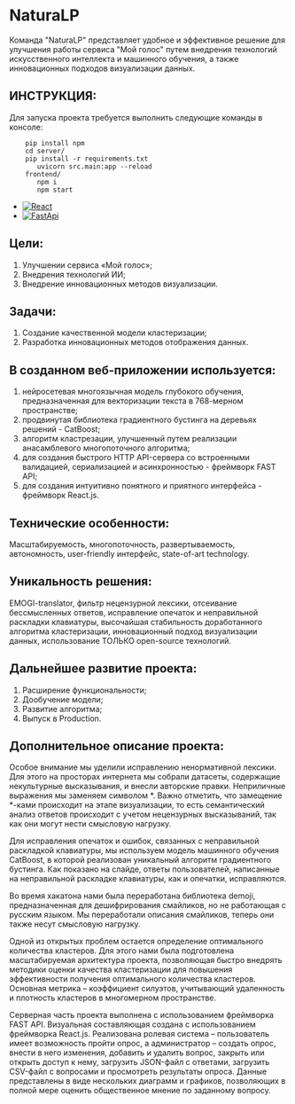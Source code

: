 # NaturaLP

Команда "NaturaLP" представляет удобное и эффективное решение для улучшения работы сервиса "Мой голос" путем внедрения технологий искусственного интеллекта и машинного обучения, а также инновационных подходов визуализации данных.

## ИНСТРУКЦИЯ:
Для запуска проекта требуется выполнить следующие команды в консоле:
```
    pip install npm
    cd server/
    pip install -r requirements.txt
       uvicorn src.main:app --reload
    frontend/
       npm i
       npm start
```

* [![React][React.js]][React-url]
* [![FastApi][FastApi.py]][FastApi-url]

## Цели:
1) Улучшении сервиса «Мой голос»;
2) Внедрения технологий ИИ;
3) Внедрение инновационных методов визуализации.

## Задачи:
1) Создание качественной модели кластеризации;
2) Разработка инновационных методов отображения данных.

## В созданном веб-приложении используется:

1) нейросетевая многоязычная модель глубокого обучения, предназначенная для векторизации текста в 768-мерном пространстве;
2) продвинутая библиотека градиентного бустинга на деревьях решений - CatBoost;
3) алгоритм кластрезации, улучшенный путем реализации анасамблевого многопоточного алгоритма;
4) для создания быстрого HTTP API-сервера со встроенными валидацией, сериализацией и асинхронностью - фреймворк FAST API;
5) для создания интуитивно понятного и приятного интерфейса - фреймворк React.js.

## Технические особенности:
Масштабируемость, многопоточность, развертываемость, автономность, user-friendly интерфейс, state-of-art technology.

## Уникальность решения:
EMOGI-translator, фильтр нецензурной лексики, отсеивание бессмысленных ответов, исправление опечаток и неправильной раскладки клавиатуры, высочайшая стабильность доработанного алгоритма кластеризации, инновационный подход визуализации данных, использование ТОЛЬКО open-source технологий.

## Дальнейшее развитие проекта:
1) Расширение функциональности;
2) Дообучение модели;
3) Развитие алгоритма;
4) Выпуск в Production.

## Дополнительное описание проекта:
Особое внимание мы уделили исправлению ненормативной лексики. Для этого на просторах интернета мы собрали датасеты, содержащие некультурные высказывания, и внесли авторские правки. Неприличные выражения мы заменяем символом *. Важно отметить, что замещение *-ками происходит на этапе визуализации, то есть семантический анализ ответов происходит с учетом нецензурных высказываний, так как они могут нести смысловую нагрузку.

Для исправления опечаток и ошибок, связанных с неправильной раскладкой клавиатуры, мы используем модель машинного обучения CatBoost, в которой реализован уникальный алгоритм градиентного бустинга. Как показано на слайде, ответы пользователей, написанные на неправильной раскладке клавиатуры, как и опечатки, исправляются.

Во время хакатона нами была переработана библиотека demoji, предназначенная для дешифрирования смайликов, но не работающая с русским языком. Мы переработали описания смайликов, теперь они также несут смысловую нагрузку.

Одной из открытых проблем остается определение оптимального количества кластеров. Для этого нами была подготовлена масштабируемая архитектура проекта, позволяющая быстро внедрять методики оценки качества кластеризации для повышения эффективности получения оптимального количества кластеров. Основная метрика – коэффициент силуэтов, учитывающий удаленность и плотность кластеров в многомерном пространстве.

Серверная часть проекта выполнена с использованием фреймворка FAST API. Визуальная составляющая создана с использованием фреймворка React.js. Реализована ролевая система – пользователь имеет возможность пройти опрос, а администратор – создать опрос, внести в него изменения, добавить и удалить вопрос, закрыть или открыть доступ к нему, загрузить JSON-файл с ответами, загрузить CSV-файл с вопросами и просмотреть результаты опроса. Данные представлены в виде нескольких диаграмм и графиков, позволяющих в полной мере оценить общественное мнение по заданному вопросу.



<!-- MARKDOWN LINKS & IMAGES -->
<!-- https://www.markdownguide.org/basic-syntax/#reference-style-links -->
[React.js]: https://img.shields.io/badge/React-20232A?style=for-the-badge&logo=react&logoColor=61DAFB
[React-url]: https://reactjs.org/

[FastApi.py]: https://fastapi.tiangolo.com/img/logo-margin/logo-teal.png
[FastApi-url]: https://fastapi.tiangolo.com/
